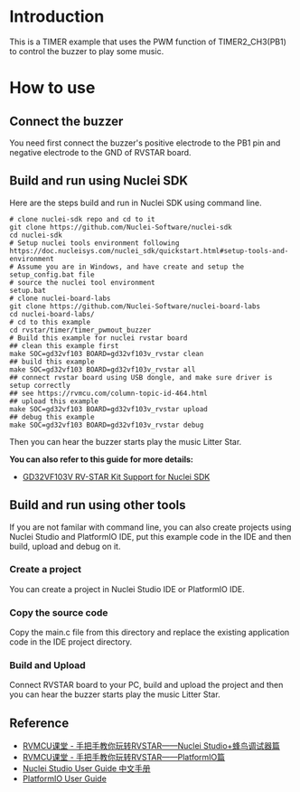 # Introduction

This is a TIMER example that uses the PWM function of TIMER2_CH3(PB1) to control the buzzer to play some music.

# How to use

## Connect the buzzer
You need first connect the buzzer's positive electrode to the PB1 pin and negative electrode to the GND of RVSTAR board.

## Build and run using Nuclei SDK

Here are the steps build and run in Nuclei SDK using command line.

~~~shell
# clone nuclei-sdk repo and cd to it
git clone https://github.com/Nuclei-Software/nuclei-sdk
cd nuclei-sdk
# Setup nuclei tools environment following https://doc.nucleisys.com/nuclei_sdk/quickstart.html#setup-tools-and-environment
# Assume you are in Windows, and have create and setup the setup_config.bat file
# source the nuclei tool environment
setup.bat
# clone nuclei-board-labs
git clone https://github.com/Nuclei-Software/nuclei-board-labs
cd nuclei-board-labs/
# cd to this example
cd rvstar/timer/timer_pwmout_buzzer
# Build this example for nuclei rvstar board
## clean this example first
make SOC=gd32vf103 BOARD=gd32vf103v_rvstar clean
## build this example
make SOC=gd32vf103 BOARD=gd32vf103v_rvstar all
## connect rvstar board using USB dongle, and make sure driver is setup correctly
## see https://rvmcu.com/column-topic-id-464.html
## upload this example
make SOC=gd32vf103 BOARD=gd32vf103v_rvstar upload
## debug this example
make SOC=gd32vf103 BOARD=gd32vf103v_rvstar debug
~~~

Then you can hear the buzzer starts play the music Litter Star.

**You can also refer to this guide for more details:**

* [GD32VF103V RV-STAR Kit Support for Nuclei SDK](https://doc.nucleisys.com/nuclei_sdk/design/board/gd32vf103v_rvstar.html#design-board-gd32vf103v-rvstar)

## Build and run using other tools

If you are not familar with command line, you can also create projects using Nuclei Studio and PlatformIO IDE, put this example code in the IDE and then build, upload and debug on it.

### Create a project

You can create a project in Nuclei Studio IDE or PlatformIO IDE.

### Copy the source code

Copy the main.c file from this directory and replace the existing application code in the IDE project directory.

### Build and Upload

Connect RVSTAR board to your PC, build and upload the project and then you can hear the buzzer starts play the music Litter Star.

## Reference

* [RVMCU课堂 - 手把手教你玩转RVSTAR——Nuclei Studio+蜂鸟调试器篇](https://rvmcu.com/column-topic-id-455.html)
* [RVMCU课堂 - 手把手教你玩转RVSTAR——PlatformIO篇](https://rvmcu.com/column-topic-id-452.html)
* [Nuclei Studio User Guide 中文手册](https://nucleisys.com/upload/files/doc/nucleistudio/Nuclei_Studio_User_Guide.pdf)
* [PlatformIO User Guide](https://docs.platformio.org/page/platforms/nuclei.html)
